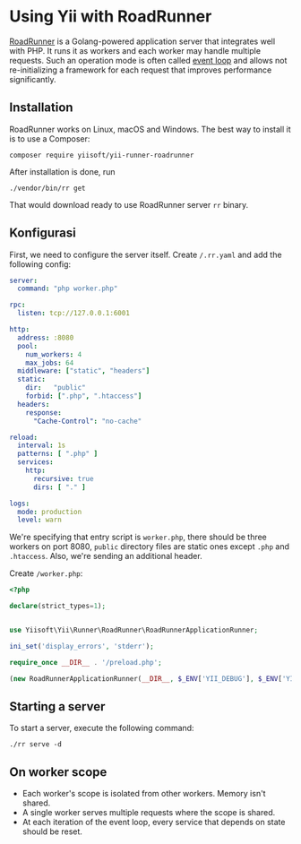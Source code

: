 # Using Yii with RoadRunner

[RoadRunner](https://roadrunner.dev/) is a Golang-powered application server that integrates well with PHP. It runs
it as workers and each worker may handle multiple requests. Such an operation mode is often called
[event loop](using-with-event-loop.md) and allows not re-initializing a framework for each request that improves
performance significantly.

## Installation

RoadRunner works on Linux, macOS and Windows. The best way to install it is
to use a Composer:

```
composer require yiisoft/yii-runner-roadrunner
```

After installation is done, run

```
./vendor/bin/rr get
```

That would download ready to use RoadRunner server `rr` binary.

## Konfigurasi

First, we need to configure the server itself. Create `/.rr.yaml` and add
the following config:

```yaml
server:
  command: "php worker.php"

rpc:
  listen: tcp://127.0.0.1:6001

http:
  address: :8080
  pool:
    num_workers: 4
    max_jobs: 64
  middleware: ["static", "headers"]
  static:
    dir:   "public"
    forbid: [".php", ".htaccess"]
  headers:
    response:
      "Cache-Control": "no-cache"

reload:
  interval: 1s
  patterns: [ ".php" ]
  services:
    http:
      recursive: true
      dirs: [ "." ]

logs:
  mode: production
  level: warn
```

We're specifying that entry script is `worker.php`, there should be three
workers on port 8080, `public` directory files are static ones except `.php`
and `.htaccess`. Also, we're sending an additional header.

Create `/worker.php`:

```php
<?php

declare(strict_types=1);


use Yiisoft\Yii\Runner\RoadRunner\RoadRunnerApplicationRunner;

ini_set('display_errors', 'stderr');

require_once __DIR__ . '/preload.php';

(new RoadRunnerApplicationRunner(__DIR__, $_ENV['YII_DEBUG'], $_ENV['YII_ENV']))->run();
```

## Starting a server

To start a server, execute the following command:

```
./rr serve -d
```

## On worker scope

- Each worker's scope is isolated from other workers. Memory isn't shared.
- A single worker serves multiple requests where the scope is shared.
- At each iteration of the event loop, every service that depends on state
  should be reset.
